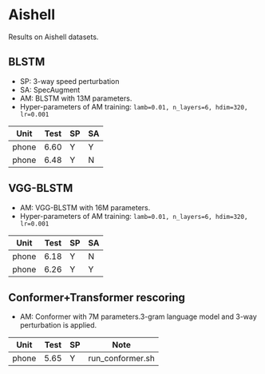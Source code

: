# Aishell

Results on Aishell datasets.

## BLSTM

* SP: 3-way speed perturbation
* SA: SpecAugment
* AM: BLSTM with 13M parameters.
* Hyper-parameters of AM training: `lamb=0.01, n_layers=6, hdim=320, lr=0.001`

| Unit  | Test | SP   | SA   |
| ----- | ---- | ---- | ---- |
| phone | 6.60 | Y    | Y    |
| phone | 6.48 | Y    | N    |


## VGG-BLSTM

* AM: VGG-BLSTM with 16M parameters. 
* Hyper-parameters of AM training: `lamb=0.01, n_layers=6, hdim=320, lr=0.001`

| Unit  | Test | SP   | SA   |
| ----- | ---- | ---- | ---- |
| phone | 6.18 | Y    | N    |
| phone | 6.26 | Y    | Y    |


## Conformer+Transformer rescoring

* AM: Conformer with 7M parameters.3-gram language model and 3-way perturbation is applied.

| Unit  | Test | SP   | Note             |
| ----- | ---- | ---- | ---------------- |
| phone | 5.65 | Y    | run_conformer.sh |       



